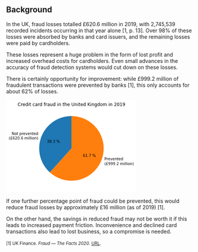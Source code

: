 ## Background
In the UK, fraud losses totalled £620.6 million in 2019, with 2,745,539 recorded incidents occurring in that year alone [1, p. 13]. Over 98% of these losses were absorbed by banks and card issuers, and the remaining losses were paid by cardholders. 

These losses represent a huge problem in the form of lost profit and increased overhead costs for cardholders. Even small advances in the accuracy of fraud detection systems would cut down on these losses.

There is certainly opportunity for improvement: while £999.2 million of fraudulent transactions were prevented by banks [1], this only accounts for about 62% of losses.

![Proportion of fraud in the UK in 2019. Pie chart shows 38.3% (£620.6 million) not prevented.](images/fraud_proportion.png)

If one further percentage point of fraud could be prevented, this would reduce fraud losses by approximately £16 million (as of 2019) [1]. 

On the other hand, the savings in reduced fraud may not be worth it if this leads to increased payment friction. Inconvenience and declined card transactions also lead to lost business, so a compromise is needed.

<small>[1] UK Finance. <i>Fraud — The Facts 2020</i>. [URL](https://www.ukfinance.org.uk/system/files/Fraud-The-Facts-2020-FINAL-ONLINE-11-June.pdf).</small>